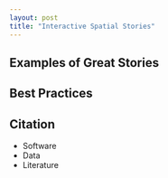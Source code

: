 ```yaml
---
layout: post
title: "Interactive Spatial Stories"
---
```


## Examples of Great Stories

## Best Practices

## Citation

- Software
- Data
- Literature